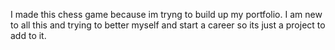 I made this chess game because im tryng to build up my portfolio. I am new to all this and trying to better myself and start a career so its just a project to add to it.

